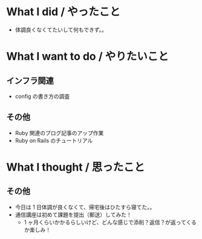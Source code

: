 # What I did / やったこと
- 体調良くなくてたいして何もできず。。

# What I want to do / やりたいこと
## インフラ関連
- config の書き方の調査

## その他
- Ruby 関連のブログ記事のアップ作業
- Ruby on Rails のチュートリアル

# What I thought / 思ったこと
## その他
- 今日は 1 日体調が良くなくて、帰宅後はひたすら寝てた。。
- 通信講座は初めて課題を提出（郵送）してみた！
    - 1 ヶ月くらいかかるらしいけど、どんな感じで添削？返信？が返ってくるか楽しみ！
